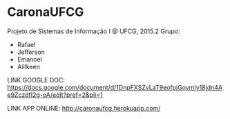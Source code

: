 CaronaUFCG
==========
Projeto de Sistemas de Informação I @ UFCG, 2015.2
Grupo:
  - Rafael
  - Jefferson
  - Emanoel
  - Aillkeen

LINK GOOGLE DOC: https://docs.google.com/document/d/1DnpFXSZvLaT9eofpjGoymIy18jdn4Ae9ZczdfI2g-oA/edit?pref=2&pli=1

LINK APP ONLINE: http://caronaufcg.herokuapp.com/
